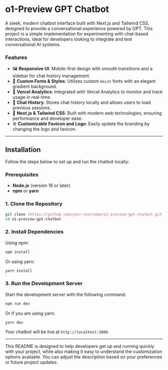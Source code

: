 # o1-Preview GPT Chatbot

A sleek, modern chatbot interface built with Next.js and Tailwind CSS, designed to provide a conversational experience powered by GPT. This project is a simple implementation for experimenting with chat-based interactions, ideal for developers looking to integrate and test conversational AI systems.

### **Features**
- 🖼️ **Responsive UI**: Mobile-first design with smooth transitions and a sidebar for chat history management.
- 🎨 **Custom Fonts & Styles**: Utilizes custom `Geist` fonts with an elegant gradient background.
- 🎯 **Vercel Analytics**: Integrated with Vercel Analytics to monitor and track usage in real-time.
- 💬 **Chat History**: Stores chat history locally and allows users to load previous sessions.
- 🚀 **Next.js & Tailwind CSS**: Built with modern web technologies, ensuring performance and developer ease.
- ⚙️ **Customizable Favicon and Logo**: Easily update the branding by changing the logo and favicon.

---

## **Installation**

Follow the steps below to set up and run the chatbot locally:

### **Prerequisites**
- **Node.js** (version 16 or later)
- **npm** or **yarn**

### **1. Clone the Repository**

```bash
git clone [https://github.com/your-username/o1-preview-gpt-chatbot.git](https://github.com/danvufs/o1-preview-gpt-pro/edit/main/README.md)
cd o1-preview-gpt-chatbot
```

### **2. Install Dependencies**

Using npm:
```bash
npm install
```

Or using yarn:
```bash
yarn install
```

### **3. Run the Development Server**

Start the development server with the following command:

```bash
npm run dev
```

Or if you are using yarn:
```bash
yarn dev
```

Your chatbot will be live at `http://localhost:3000`.



---

This README is designed to help developers get up and running quickly with your project, while also making it easy to understand the customization options available. You can adjust the description based on your preferences or future project updates.
